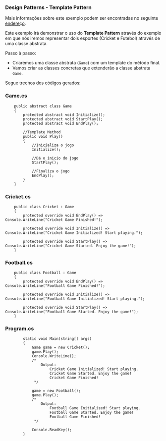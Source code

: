 ﻿### Design Patterns - Template Pattern

Mais informações sobre este exemplo podem ser encontradas no seguinte [endereço](https://www.tutorialspoint.com/design_pattern/template_pattern.htm).

Este exemplo irá demonstrar o uso do __Template Pattern__ através do exemplo em que nós iremos representar dois esportes (Cricket e Futebol) através de uma classe abstrata.

Passo à passo:
 * Criaremos uma classe abstrata (`Game`) com um template do método final.
 * Vamos criar as classes concretas que extenderão a classe abstrata `Game`.

Segue trechos dos códigos gerados:

### Game.cs
```
    public abstract class Game
    {
        protected abstract void Initialize();
        protected abstract void StartPlay();
        protected abstract void EndPlay();

        //Template Method
        public void Play()
        {
            //Inicializa o jogo
            Initialize();

            //Dá o inicio do jogo
            StartPlay();

            //Finaliza o jogo
            EndPlay();
        }
    }
```

### Cricket.cs
```
    public class Cricket : Game
    {
        protected override void EndPlay() => Console.WriteLine("Cricket Game Finished!");

        protected override void Initialize() => Console.WriteLine("Cricket Game Initialized! Start playing.");

        protected override void StartPlay() => Console.WriteLine("Cricket Game Started. Enjoy the game!");
    }
```

### Football.cs
```
    public class Football : Game
    {
        protected override void EndPlay() => Console.WriteLine("Football Game Finished!");

        protected override void Initialize() => Console.WriteLine("Football Game Initialized! Start playing.");

        protected override void StartPlay() => Console.WriteLine("Football Game Started. Enjoy the game!");
    }
```

### Program.cs
```
        static void Main(string[] args)
        {
            Game game = new Cricket();
            game.Play();
            Console.WriteLine();
            /*
                Output:
                    Cricket Game Initialized! Start playing.
                    Cricket Game Started. Enjoy the game!
                    Cricket Game Finished!
             */

            game = new Football();
            game.Play();
            /*
                Output:
                    Football Game Initialized! Start playing.
                    Football Game Started. Enjoy the game!
                    Football Game Finished!
             */

            Console.ReadKey();
        }
```